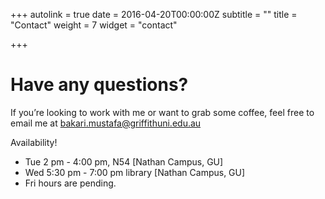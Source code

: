 +++
autolink = true
date = 2016-04-20T00:00:00Z
subtitle = ""
title = "Contact"
weight = 7
widget = "contact"

+++
# Have any questions?

If you’re looking to work with me or want to grab some coffee, feel free to email me at [bakari.mustafa@griffithuni.edu.au](mailto:bakari.mustafa@griffithuni.edu.au)

Availability!

* Tue 2 pm - 4:00 pm, N54 \[Nathan Campus, GU\]
* Wed 5:30 pm - 7:00 pm library \[Nathan Campus, GU\]
* Fri hours are pending.